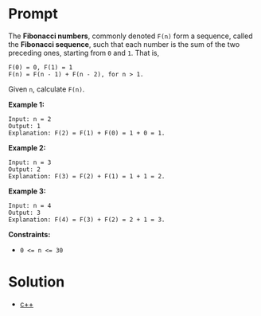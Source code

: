 # Prompt
The **Fibonacci numbers**, commonly denoted `F(n)` form a sequence, called the **Fibonacci sequence**, such that each number is the sum of the two preceding ones, starting from `0` and `1`. That is,
```
F(0) = 0, F(1) = 1
F(n) = F(n - 1) + F(n - 2), for n > 1.
```
Given `n`, calculate `F(n)`.

**Example 1:**
```
Input: n = 2
Output: 1
Explanation: F(2) = F(1) + F(0) = 1 + 0 = 1.
```

**Example 2:**
```
Input: n = 3
Output: 2
Explanation: F(3) = F(2) + F(1) = 1 + 1 = 2.
```

**Example 3:**
```
Input: n = 4
Output: 3
Explanation: F(4) = F(3) + F(2) = 2 + 1 = 3.
```

**Constraints:**
* `0 <= n <= 30`

# Solution
* [c++](fibonacci_number.cpp)
